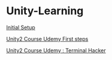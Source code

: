 # Unity-Learning

[Initial Setup](Initial-Setup.md)

[Unity2 Course Udemy First steps](Unity2-Course-First-Step.md)

[Unity2 Course Udemy : Terminal Hacker](Unity2-Course-Terminal-Hacker.md)
